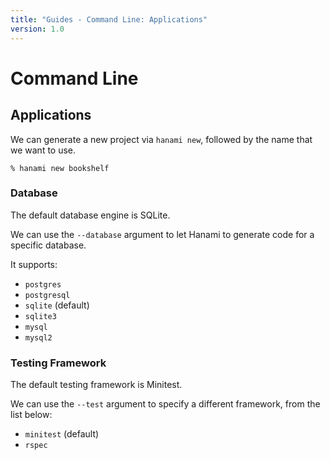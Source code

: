 ```yaml
---
title: "Guides - Command Line: Applications"
version: 1.0
---
```


# Command Line

## Applications

We can generate a new project via `hanami new`, followed by the name that we want to use.

```shell
% hanami new bookshelf
```

### Database

The default database engine is SQLite.

We can use the `--database` argument to let Hanami to generate code for a specific database.

It supports:

  * `postgres`
  * `postgresql`
  * `sqlite` (default)
  * `sqlite3`
  * `mysql`
  * `mysql2`

### Testing Framework

The default testing framework is Minitest.

We can use the `--test` argument to specify a different framework, from the list below:

  * `minitest` (default)
  * `rspec`
